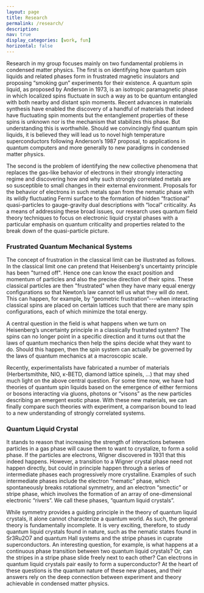 ```yaml
---
layout: page
title: Research
permalink: /research/
description:
nav: true
display_categories: [work, fun]
horizontal: false
---
```


Research in my group focuses mainly on two fundamental problems in condensed matter physics. The first is on identifying how quantum spin liquids and related phases form in frustrated magnetic insulators and proposing “smoking gun” experiments for their existence. A quantum spin liquid, as proposed by Anderson in 1973, is an isotropic paramagnetic phase in which localized spins fluctuate in such a way as to be quantum entangled with both nearby and distant spin moments. Recent advances in materials synthesis have enabled the discovery of a handful of materials that indeed have fluctuating spin moments but the entanglement properties of these spins is unknown nor is the mechanism that stabilizes this phase. But understanding this is worthwhile. Should we convincingly find quantum spin liquids, it is believed they will lead us to novel high temperature superconductors following Anderson’s 1987 proposal, to applications in quantum computers and more generally to new paradigms in condensed matter physics.

The second is the problem of identifying the new collective phenomena that replaces the gas-like behavior of electrons in their strongly interacting regime and discovering how and why such strongly correlated metals are so susceptible to small changes in their external environment. Proposals for the behavior of electrons in such metals span from the nematic phase with its wildly fluctuating Fermi surface to the formation of hidden “fractional” quasi-particles to gauge-gravity dual descriptions with “local” criticality. As a means of addressing these broad issues, our research uses quantum field theory techniques to focus on electronic liquid crystal phases with a particular emphasis on quantum criticality and properties related to the break down of the quasi-particle picture.

### Frustrated Quantum Mechanical Systems

The concept of frustration in the classical limit can be illustrated as follows. In the classical limit one can pretend that Heisenberg's uncertainty principle has been "turned off". Hence one can know the exact position and momentum of particles and also the precise direction of their spins. These classical particles are then "frustrated" when they have many equal energy configurations so that Newton’s law cannot tell us what they will do next. This can happen, for example, by “geometric frustration”---when interacting classical spins are placed on certain lattices such that there are many spin configurations, each of which minimize the total energy.

A central question in the field is what happens when we turn on Heisenberg’s uncertainty principle in a classically frustrated system? The spins can no longer point in a specific direction and it turns out that the laws of quantum mechanics then help the spins decide what they want to do. Should this happen, then the spin system can actually be governed by the laws of quantum mechanics at a macroscopic scale.

Recently, experimentalists have fabricated a number of materials (Herbertsmithite, NIO, κ-BETD, diamond lattice spinels, ...) that may shed much light on the above central question. For some time now, we have had theories of quantum spin liquids based on the emergence of either fermions or bosons interacting via gluons, photons or “visons” as the new particles describing an emergent exotic phase. With these new materials, we can finally compare such theories with experiment, a comparison bound to lead to a new understanding of strongly correlated systems.

### Quantum Liquid Crystal

It stands to reason that increasing the strength of interactions between particles in a gas phase will cause them to want to crystalize, to form a solid phase. If the particles are electrons, Wigner discovered in 1931 that this indeed happens. However, a transition to a Wigner crystal phase need not happen directly, but could in principle happen through a series of intermediate phases each progressively more crystalline. Examples of such intermediate phases include the electron “nematic” phase, which spontaneously breaks rotational symmetry, and an electron “smectic” or stripe phase, which involves the formation of an array of one-dimensional electronic “rivers”. We call these phases, “quantum liquid crystals”.

While symmetry provides a guiding principle in the theory of quantum liquid crystals, it alone cannot characterize a quantum world. As such, the general theory is fundamentally incomplete. It is very exciting, therefore, to study quantum liquid crystals found in nature, such as the nematic states found in Sr3Ru2O7 and quantum Hall systems and the stripe phases in cuprate superconductors. An interesting question, for example, is what happens at a continuous phase transition between two quantum liquid crystals? Or, can the stripes in a stripe phase slide freely next to each other? Can electrons in quantum liquid crystals pair easily to form a superconductor? At the heart of these questions is the quantum nature of these new phases, and their answers rely on the deep connection between experiment and theory achievable in condensed matter physics.
